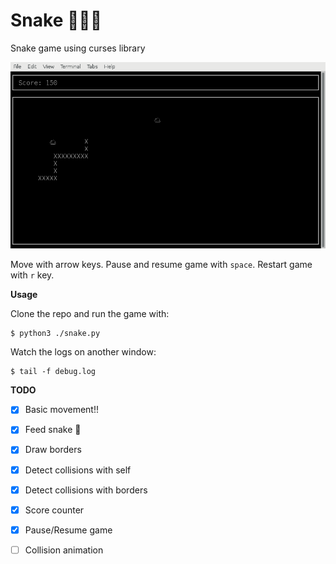 # Snake 🐍🐍🐍

Snake game using curses library

![Snake](https://github.com/Jpuelpan/snake/blob/master/snake.png)

Move with arrow keys. Pause and resume game with `space`. Restart game with `r` key.

**Usage**

Clone the repo and run the game with:

```
$ python3 ./snake.py
```

Watch the logs on another window:

```
$ tail -f debug.log
```

**TODO**

* [X] Basic movement!!
* [X] Feed snake 🐀
* [X] Draw borders
* [X] Detect collisions with self
* [X] Detect collisions with borders
* [X] Score counter
* [X] Pause/Resume game
* [ ] Collision animation

